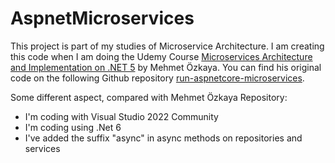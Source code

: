# AspnetMicroservices

This project is part of my studies of Microservice Architecture. I am creating this code when I am doing the Udemy Course [Microservices Architecture and Implementation on .NET 5](https://www.udemy.com/course/microservices-architecture-and-implementation-on-dotnet/) by Mehmet Özkaya. You can find his original code on the following Github repository [run-aspnetcore-microservices](https://github.com/aspnetrun/run-aspnetcore-microservices).

Some different aspect, compared with Mehmet Özkaya Repository:

- I'm coding with Visual Studio 2022 Community
- I'm coding using .Net 6
- I've added the suffix "async" in async methods on repositories and services
